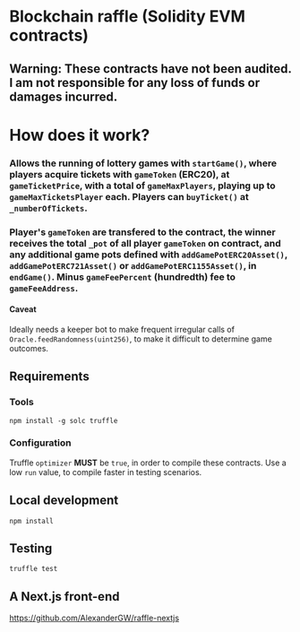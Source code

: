 # Blockchain raffle (Solidity EVM contracts)

## Warning: These contracts have not been audited. I am not responsible for any loss of funds or damages incurred.


# How does it work?
### Allows the running of lottery games with `startGame()`, where players acquire tickets with `gameToken` (ERC20), at `gameTicketPrice`, with a total of `gameMaxPlayers`, playing up to `gameMaxTicketsPlayer` each. Players can `buyTicket()` at `_numberOfTickets`.

### Player's `gameToken` are transfered to the contract, the winner receives the total `_pot` of all player `gameToken` on contract, and any additional game pots defined with `addGamePotERC20Asset()`, `addGamePotERC721Asset()` or `addGamePotERC1155Asset()`, in `endGame()`. Minus `gameFeePercent` (hundredth) fee to `gameFeeAddress`.

#### Caveat
Ideally needs a keeper bot to make frequent irregular calls of `Oracle.feedRandomness(uint256)`, to make it difficult to determine game outcomes.


## Requirements
### Tools
`npm install -g solc truffle`

### Configuration
Truffle `optimizer` **MUST** be `true`, in order to compile these contracts. Use a low `run` value, to compile faster in testing scenarios.


## Local development
`npm install`

## Testing
`truffle test`

## A Next.js front-end
https://github.com/AlexanderGW/raffle-nextjs